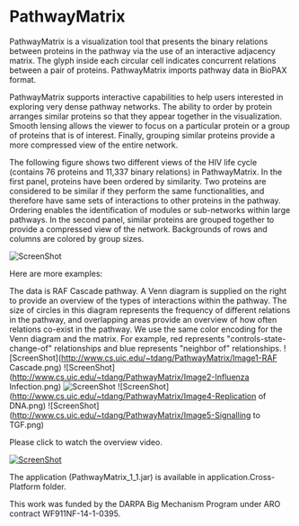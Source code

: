 PathwayMatrix
=============
PathwayMatrix is a visualization tool that presents the binary relations between proteins in the pathway via the use of an interactive adjacency matrix. The glyph inside each circular cell indicates concurrent relations between a pair of proteins. PathwayMatrix imports pathway data in BioPAX format.

PathwayMatrix supports interactive capabilities to help users interested in exploring very dense pathway networks. The ability to order by protein arranges similar proteins so that they appear together in the visualization. Smooth lensing allows the viewer to focus on a particular protein or a group of proteins that is of interest. Finally, grouping similar proteins provide a more compressed view of the entire network.

The following figure shows two different views of the HIV life cycle (contains 76 proteins and 11,337 binary relations) in PathwayMatrix. In the first panel, proteins have been ordered by similarity. Two proteins are considered to be similar if they perform the same functionalities, and therefore have same sets of interactions to other proteins in the pathway. Ordering enables the identification of modules or sub-networks within large pathways. In the second panel, similar proteins are grouped together to provide a compressed view of the network. Backgrounds of rows and columns are colored by group sizes.

![ScreenShot](http://www.cs.uic.edu/~tdang/PathwayMatrix/TearserImage.png)

Here are more examples:

The data is RAF Cascade pathway. A Venn diagram is supplied on  the right to provide an overview of the types of interactions within the pathway. The size of circles in this diagram represents the frequency of different relations in the pathway, and overlapping areas provide an overview of how often relations co-exist in the pathway. We use the same color encoding for the Venn diagram and the matrix. For example, red represents "controls-state-change-of" relationships and blue represents "neighbor of" relationships.
![ScreenShot](http://www.cs.uic.edu/~tdang/PathwayMatrix/Image1-RAF Cascade.png)
![ScreenShot](http://www.cs.uic.edu/~tdang/PathwayMatrix/Image2-Influenza Infection.png)
![ScreenShot](http://www.cs.uic.edu/~tdang/PathwayMatrix/Image3-ERBB2.png)
![ScreenShot](http://www.cs.uic.edu/~tdang/PathwayMatrix/Image4-Replication of DNA.png)
![ScreenShot](http://www.cs.uic.edu/~tdang/PathwayMatrix/Image5-Signalling to TGF.png)


Please click to watch the overview video.

[![ScreenShot](http://www.cs.uic.edu/~tdang/PathwayMatrix/TeaserVideo.png)](http://www2.cs.uic.edu/~tdang/PathwayMatrix/PathwayMatrixBioVis960x540.mp4)

The application (PathwayMatrix_1_1.jar) is available in application.Cross-Platform folder.

This work was funded by the DARPA Big Mechanism Program under ARO contract WF911NF-14-1-0395.










